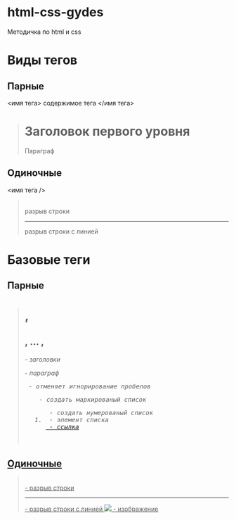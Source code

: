 # html-css-gydes
Методичка по html и css

# Виды тегов
## Парные
<имя тега> содержимое тега </имя тега>
> <h1> Заголовок первого уровня </h1>
> <p> Параграф </p>

## Одиночные

<имя тега />
> <br />
> разрыв строки
> <hr />
> разрыв строки с линией

# Базовые теги

## Парные

> <h1>, <h2>, ... , <h6> - заголовки
> <p> - параграф
> <pre> - отменяет игнорирование пробелов
> <ul> - создать маркированый список
> <ol> - создать нумерованый список
> <li> - элемент списка
> <a href = "путь до файла"> - ссылка

## Одиночные

> <br /> - разрыв строки
> <hr /> - разрыв строки с линией
> <img  src = "путь до файла"/> - изображение
